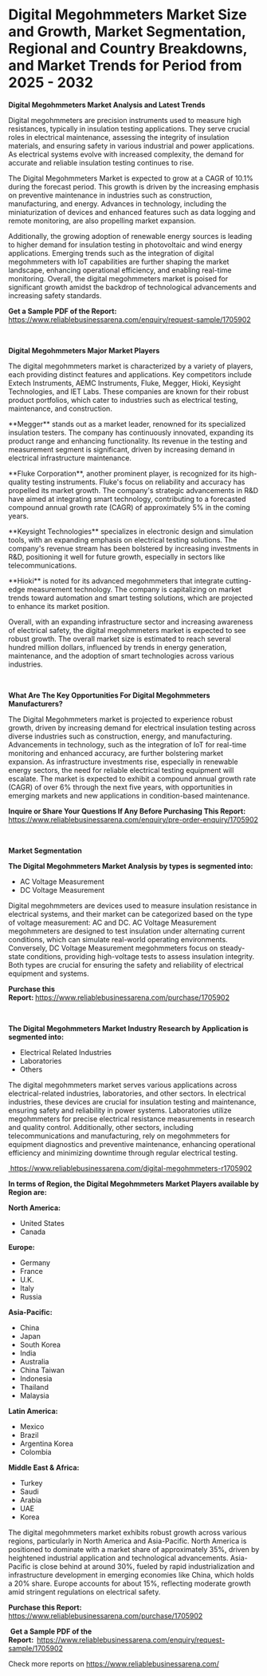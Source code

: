 <p><h1>Digital Megohmmeters Market Size and Growth, Market Segmentation, Regional and Country Breakdowns, and Market Trends for Period from 2025 -  2032</h1></p><p><strong>Digital Megohmmeters Market Analysis and Latest Trends</strong></p>
<p><p>Digital megohmmeters are precision instruments used to measure high resistances, typically in insulation testing applications. They serve crucial roles in electrical maintenance, assessing the integrity of insulation materials, and ensuring safety in various industrial and power applications. As electrical systems evolve with increased complexity, the demand for accurate and reliable insulation testing continues to rise.</p><p>The Digital Megohmmeters Market is expected to grow at a CAGR of 10.1% during the forecast period. This growth is driven by the increasing emphasis on preventive maintenance in industries such as construction, manufacturing, and energy. Advances in technology, including the miniaturization of devices and enhanced features such as data logging and remote monitoring, are also propelling market expansion. </p><p>Additionally, the growing adoption of renewable energy sources is leading to higher demand for insulation testing in photovoltaic and wind energy applications. Emerging trends such as the integration of digital megohmmeters with IoT capabilities are further shaping the market landscape, enhancing operational efficiency, and enabling real-time monitoring. Overall, the digital megohmmeters market is poised for significant growth amidst the backdrop of technological advancements and increasing safety standards.</p></p>
<p><strong>Get a Sample PDF of the Report:&nbsp;</strong> <a href="https://www.reliablebusinessarena.com/enquiry/request-sample/1705902?utm_campaign=1841&utm_medium=2&utm_source=Github&utm_content=ia&utm_term=10012025&utm_id=digital-megohmmeters">https://www.reliablebusinessarena.com/enquiry/request-sample/1705902</a></p>
<p>&nbsp;</p>
<p><strong>Digital Megohmmeters Major Market Players</strong></p>
<p><p>The digital megohmmeters market is characterized by a variety of players, each providing distinct features and applications. Key competitors include Extech Instruments, AEMC Instruments, Fluke, Megger, Hioki, Keysight Technologies, and IET Labs. These companies are known for their robust product portfolios, which cater to industries such as electrical testing, maintenance, and construction.</p><p>**Megger** stands out as a market leader, renowned for its specialized insulation testers. The company has continuously innovated, expanding its product range and enhancing functionality. Its revenue in the testing and measurement segment is significant, driven by increasing demand in electrical infrastructure maintenance.</p><p>**Fluke Corporation**, another prominent player, is recognized for its high-quality testing instruments. Fluke's focus on reliability and accuracy has propelled its market growth. The company's strategic advancements in R&D have aimed at integrating smart technology, contributing to a forecasted compound annual growth rate (CAGR) of approximately 5% in the coming years.</p><p>**Keysight Technologies** specializes in electronic design and simulation tools, with an expanding emphasis on electrical testing solutions. The company's revenue stream has been bolstered by increasing investments in R&D, positioning it well for future growth, especially in sectors like telecommunications.</p><p>**Hioki** is noted for its advanced megohmmeters that integrate cutting-edge measurement technology. The company is capitalizing on market trends toward automation and smart testing solutions, which are projected to enhance its market position.</p><p>Overall, with an expanding infrastructure sector and increasing awareness of electrical safety, the digital megohmmeters market is expected to see robust growth. The overall market size is estimated to reach several hundred million dollars, influenced by trends in energy generation, maintenance, and the adoption of smart technologies across various industries.</p></p>
<p>&nbsp;</p>
<p><strong>What Are The Key Opportunities For Digital Megohmmeters Manufacturers?</strong></p>
<p><p>The Digital Megohmmeters market is projected to experience robust growth, driven by increasing demand for electrical insulation testing across diverse industries such as construction, energy, and manufacturing. Advancements in technology, such as the integration of IoT for real-time monitoring and enhanced accuracy, are further bolstering market expansion. As infrastructure investments rise, especially in renewable energy sectors, the need for reliable electrical testing equipment will escalate. The market is expected to exhibit a compound annual growth rate (CAGR) of over 6% through the next five years, with opportunities in emerging markets and new applications in condition-based maintenance.</p></p>
<p><strong>Inquire or Share Your Questions If Any Before Purchasing This Report:</strong> <a href="https://www.reliablebusinessarena.com/enquiry/pre-order-enquiry/1705902?utm_campaign=1841&utm_medium=2&utm_source=Github&utm_content=ia&utm_term=10012025&utm_id=digital-megohmmeters">https://www.reliablebusinessarena.com/enquiry/pre-order-enquiry/1705902</a></p>
<p>&nbsp;</p>
<p><strong>Market Segmentation</strong></p>
<p><strong>The Digital Megohmmeters Market Analysis by types is segmented into:</strong></p>
<p><ul><li>AC Voltage Measurement</li><li>DC Voltage Measurement</li></ul></p>
<p><p>Digital megohmmeters are devices used to measure insulation resistance in electrical systems, and their market can be categorized based on the type of voltage measurement: AC and DC. AC Voltage Measurement megohmmeters are designed to test insulation under alternating current conditions, which can simulate real-world operating environments. Conversely, DC Voltage Measurement megohmmeters focus on steady-state conditions, providing high-voltage tests to assess insulation integrity. Both types are crucial for ensuring the safety and reliability of electrical equipment and systems.</p></p>
<p><strong>Purchase this Report:&nbsp;</strong><a href="https://www.reliablebusinessarena.com/purchase/1705902?utm_campaign=1841&utm_medium=2&utm_source=Github&utm_content=ia&utm_term=10012025&utm_id=digital-megohmmeters">https://www.reliablebusinessarena.com/purchase/1705902</a></p>
<p>&nbsp;</p>
<p><strong>The Digital Megohmmeters Market Industry Research by Application is segmented into:</strong></p>
<p><ul><li>Electrical Related Industries</li><li>Laboratories</li><li>Others</li></ul></p>
<p><p>The digital megohmmeters market serves various applications across electrical-related industries, laboratories, and other sectors. In electrical industries, these devices are crucial for insulation testing and maintenance, ensuring safety and reliability in power systems. Laboratories utilize megohmmeters for precise electrical resistance measurements in research and quality control. Additionally, other sectors, including telecommunications and manufacturing, rely on megohmmeters for equipment diagnostics and preventive maintenance, enhancing operational efficiency and minimizing downtime through regular electrical testing.</p></p>
<p><a href="https://www.reliablebusinessarena.com/digital-megohmmeters-r1705902?utm_campaign=1841&utm_medium=2&utm_source=Github&utm_content=ia&utm_term=10012025&utm_id=digital-megohmmeters">&nbsp;https://www.reliablebusinessarena.com/digital-megohmmeters-r1705902</a></p>
<p><strong>In terms of Region, the Digital Megohmmeters Market Players available by Region are:</strong></p>
<p>
    <p> <strong> North America: </strong>
        <ul>
            <li>United States</li>
            <li>Canada</li>
        </ul>
        </p> 
    <p> <strong> Europe: </strong>
        <ul>
            <li>Germany</li>
            <li>France</li>
            <li>U.K.</li>
            <li>Italy</li>
            <li>Russia</li>
        </ul>
        </p> 
    <p> <strong> Asia-Pacific: </strong>
        <ul>
            <li>China</li>
            <li>Japan</li>
            <li>South Korea</li>
            <li>India</li>
            <li>Australia</li>
            <li>China Taiwan</li>
            <li>Indonesia</li>
            <li>Thailand</li>
            <li>Malaysia</li>
        </ul>
        </p> 
    <p> <strong> Latin America: </strong>
        <ul>
            <li>Mexico</li>
            <li>Brazil</li>
            <li>Argentina Korea</li>
            <li>Colombia</li>
        </ul>
        </p> 
    <p> <strong> Middle East & Africa: </strong>
        <ul>
            <li>Turkey</li>
            <li>Saudi</li>
            <li>Arabia</li>
            <li>UAE</li>
            <li>Korea</li>
        </ul>
    </p>
    </p>
<p><p>The digital megohmmeters market exhibits robust growth across various regions, particularly in North America and Asia-Pacific. North America is positioned to dominate with a market share of approximately 35%, driven by heightened industrial application and technological advancements. Asia-Pacific is close behind at around 30%, fueled by rapid industrialization and infrastructure development in emerging economies like China, which holds a 20% share. Europe accounts for about 15%, reflecting moderate growth amid stringent regulations on electrical safety.</p></p>
<p><strong>Purchase this Report: </strong><a href="https://www.reliablebusinessarena.com/purchase/1705902?utm_campaign=1841&utm_medium=2&utm_source=Github&utm_content=ia&utm_term=10012025&utm_id=digital-megohmmeters">https://www.reliablebusinessarena.com/purchase/1705902</a></p>
<p>&nbsp;<strong>Get a Sample PDF of the Report:&nbsp;&nbsp;</strong><a href="https://www.reliablebusinessarena.com/enquiry/request-sample/1705902?utm_campaign=1841&utm_medium=2&utm_source=Github&utm_content=ia&utm_term=10012025&utm_id=digital-megohmmeters">https://www.reliablebusinessarena.com/enquiry/request-sample/1705902</a></p>
<p><strong></strong></p>
<p>Check more reports on <a href="https://www.reliablebusinessarena.com/?utm_campaign=1841&utm_medium=2&utm_source=Github&utm_content=ia&utm_term=10012025&utm_id=digital-megohmmeters">https://www.reliablebusinessarena.com/</a></p>
